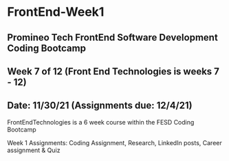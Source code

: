 # FrontEnd-Week1

## Promineo Tech FrontEnd Software Development Coding Bootcamp 
## Week 7 of 12 (Front End Technologies is weeks 7 - 12)
## Date:  11/30/21 (Assignments due:  12/4/21) 

FrontEndTechnologies is a 6 week course within the FESD Coding Bootcamp

Week 1 Assignments:  Coding Assignment, Research, LinkedIn posts, 
                     Career assignment & Quiz
